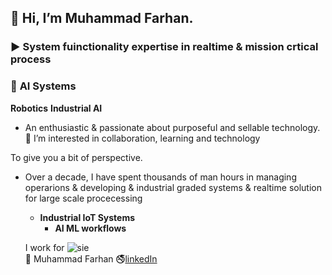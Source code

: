 ## 👋 Hi, I’m Muhammad Farhan.  
### ▶️  System fuinctionality expertise in realtime & mission crtical process
  ### 🤖 **AI** Systems 
  **Robotics**
  **Industrial AI**
  
  - An enthusiastic & passionate about purposeful and sellable technology. 
👀 I’m interested in collaboration, learning and technology


 To give you a bit of perspective. 
-  Over a decade, I have spent thousands of man hours in managing operarions & developing & industrial graded systems
  & realtime solution for large scale procecessing  
     - **Industrial IoT Systems**
       - **AI ML workflows**

   I work for ![sie](https://github.com/intigration/intigration/assets/25178774/bb7918ca-8f4f-4e1d-ad5e-fe6d8254fef4)  
💼 Muhammad Farhan 🚭[linkedIn](https://www.linkedin.com/in/engr-farhan/)



